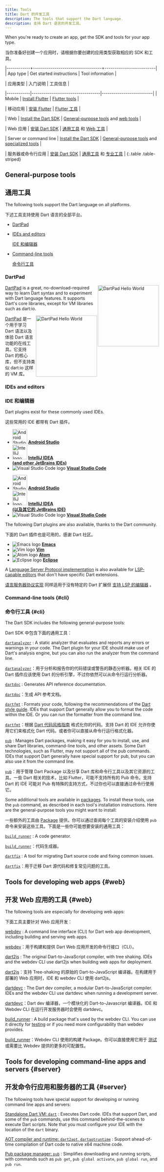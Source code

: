 ```yaml
---
title: Tools
title: Dart 的开发工具
description: The tools that support the Dart language.
description: 支持 Dart 语言的开发工具。
---
```


When you're ready to create an app,
get the SDK and tools for your app type.

当你准备好创建一个应用时，请根据你要创建的应用类型获取相应的 SDK 和工具。

<div class="table-wrapper" markdown="1">
|------------+-----------------------------------+--------------------------|
| App type   | Get started instructions          | Tool information         |

|   应用类型   |              入门说明              |          工具信息         |

|------------|-----------------------------------|--------------------------|
| Mobile | [Install Flutter]({{site.flutter}}/setup) | [Flutter tools]({{site.flutter}}/using-ide) |

| 移动应用 | [安装 Flutter]({{site.flutter}}/setup) | [Flutter 工具]({{site.flutter}}/using-ide) |

| Web    | [Install the Dart SDK](/tools/sdk) | [General-purpose tools][] and [web tools](#web) |

| Web 应用 | [安装 Dart SDK](/tools/sdk) | [通用工具][General-purpose tools] 和 [Web 工具](#web) |

| Server or command line | [Install the Dart SDK](/tools/sdk) | [General-purpose tools][] and [specialized tools](#server) |

| 服务器或命令行应用 | [安装 Dart SDK](/tools/sdk) | [通用工具][General-purpose tools] 和 [专业工具](#server) |
{:.table .table-striped}
</div>

[General-purpose tools]: #general-purpose-tools

## General-purpose tools

## 通用工具

The following tools support the Dart language on all platforms.

下述工具支持使用 Dart 语言的全部平台。

* [DartPad](#dartpad)
* [IDEs and editors](#ides-and-editors)

  [IDE 和编辑器](#ides-and-editors)

* [Command-line tools](#cli)

  [命令行工具](#cli)

### DartPad

<img src="{% asset dartpad-hello.png @path %}" alt="DartPad Hello World"
 width="200px" align="right" />
[DartPad](/tools/dartpad) is
a great, no-download-required way to learn Dart syntax
and to experiment with Dart language features.
It supports Dart's core libraries,
except for VM libraries such as dart:io.

<img src="{% asset dartpad-hello.png @path %}" alt="DartPad Hello World" width="200px" align="right" /> [DartPad](/tools/dartpad) 是一个用于学习 Dart 语法以及体验 Dart  语言功能的在线工具。它支持 Dart 的核心库，但不支持类似 dart:io 这样的 VM 库。

### IDEs and editors

### IDE 和编辑器

Dart plugins exist for these commonly used IDEs.

这些常用的 IDE 都带有 Dart 插件。

<ul class="col2">
<li>
<img src="{% asset tools/android_studio.png @path %}"
     width="48" alt="Android Studio logo">
<a href="/tools/jetbrains-plugin"><b>Android Studio</b></a>
</li>
<li>
<img src="{% asset tools/intellij-idea.svg @path %}"
     width="48" alt="IntelliJ logo">
<a href="/tools/jetbrains-plugin"><b>IntelliJ IDEA<br>
(and other JetBrains IDEs)</b></a>
</li>
<li>
<img src="{% asset tools/vscode.png @path %}" alt="Visual Studio Code logo">
<a href="/tools/vs-code"><b>Visual Studio Code</b></a>
</li>
</ul>

<ul class="col2">
<li>
<img src="{% asset tools/android_studio.png @path %}"
     width="48" alt="Android Studio logo">
<a href="/tools/jetbrains-plugin"><b>Android Studio</b></a>
</li>
<li>
<img src="{% asset tools/intellij-idea.svg @path %}"
     width="48" alt="IntelliJ logo">
<a href="/tools/jetbrains-plugin"><b>IntelliJ IDEA<br> (以及其它的 JetBrains IDE)</b></a>
</li>
<li>
<img src="{% asset tools/vscode.png @path %}" alt="Visual Studio Code logo">
<a href="/tools/vs-code"><b>Visual Studio Code</b></a>
</li>
</ul>

The following Dart plugins are also available,
thanks to the Dart community.

下面的 Dart 插件也是可用的，感谢 Dart 社区。

<ul class="col2">
<li>
<img src="{% asset tools/emacs.png @path %}" alt="Emacs logo">
<a class="no-automatic-external" href="https://github.com/nex3/dart-mode"><b>Emacs</b></a>
</li>
<li>
<img src="{% asset tools/vim.png @path %}" alt="Vim logo">
<a class="no-automatic-external" href="https://github.com/dart-lang/dart-vim-plugin"><b>Vim</b></a>
</li>
<li>
<img src="{% asset tools/atom-logo.png @path %}" alt="Atom logo">
<a class="no-automatic-external" href="https://github.com/dart-atom/dart"><b>Atom</b></a>
</li>
<li>
<img src="{% asset tools/eclipse-logo.png @path %}" alt="Eclipse logo">
<a class="no-automatic-external" href="https://github.com/eclipse/dartboard"><b>Eclipse</b></a>
</li>
</ul>

A [Language Server Protocol implementation][LSP] is also available for
[LSP-capable editors][] that don't have specific Dart extensions.

[语言服务器协议实现][LSP] 同样适用于没有特定的 Dart 扩展但 [支持 LSP 的编辑器][LSP-capable editors] 。

[LSP]: https://github.com/dart-lang/sdk/blob/master/pkg/analysis_server/tool/lsp_spec/README.md
[LSP-capable editors]: https://microsoft.github.io/language-server-protocol/implementors/tools/

### Command-line tools {#cli}

### 命令行工具 {#cli}

The Dart SDK includes the following general-purpose tools:

Dart SDK 中包含下面的通用工具：

[`dartanalyzer`](/tools/dartanalyzer)
: A static analyzer that evaluates and reports any errors or warnings in your code.
  The Dart plugin for your IDE should make use of Dart's analysis engine,
  but you can also run the analyzer from the command line.

[`dartanalyzer`](/tools/dartanalyzer)：用于分析和报告你的代码错误或警告的静态分析器。相关 IDE 的 Dart 插件应该使用 Dart 的分析引擎，不过你依然可以从命令行运行分析器。

[`dartdoc`](/tools/dartdoc)
: Generates API reference documentation.

[`dartdoc`](/tools/dartdoc)：生成 API 参考文档。

[`dartfmt`](/tools/dartfmt)
: Formats your code, following the recommendations of the
  [Dart style guide](/guides/language/effective-dart/style).
  IDEs that support Dart generally allow you to format the code within
  the IDE. Or you can run the formatter from the command line.

[`dartfmt`](/tools/dartfmt)：根据 [Dart 代码风格指南](/guides/language/effective-dart/style) 格式化你的代码。支持 Dart 的 IDE 允许你使用它们来格式化 Dart 代码。或者你可以直接从命令行运行格式化器。

[`pub`](/tools/pub/cmd)
: Manages Dart packages,
  making it easy for you to install, use, and share Dart libraries,
  command-line tools, and other assets.
  Some Dart technologies, such as Flutter, may not support
  all of the pub commands.
  IDEs that support Dart generally have special support for pub,
  but you can also use it from the command line.

[`pub`](/tools/pub/cmd)：用于管理 Dart Package 以及分享 Dart 库和命令行工具以及其它资源的工具。一些 Dart 相关的技术，比如 Flutter，可能不支持所有的 Pub 命令。支持 Dart 的 IDE 可能对 Pub 有特殊的支持方式，不过你也可以直接通过命令行使用它。

Some additional tools are available in [packages](/guides/packages).
To install these tools, use the `pub` command, as described in each tool's
installation instructions.
Here are the general-purpose tools you might want to install:

一些额外的工具由 [Package](/guides/packages) 提供。你可以通过查阅每个工具的安装介绍使用 `pub` 命令来安装这些工具。下面是一些你可能想要安装的通用工具：

[`build_runner`][build_runner]
: A code generator.

[`build_runner`][build_runner]：代码生成器。

[`dartfix`][dartfix]
: A tool for migrating Dart source code and fixing common issues.

[`dartfix`][dartfix]：用于迁移 Dart 源代码和修复常见问题的工具。

[build_runner]: /tools/build_runner
[dart_style]: {{site.pub-pkg}}/dart_style
[dartfix]: {{site.pub-pkg}}/dartfix

## Tools for developing web apps {#web}

## 开发 Web 应用的工具 {#web}

The following tools are especially for developing web apps:

下面工具主要针对 Web 应用开发：

[webdev](/tools/webdev)
: A command line interface (CLI) for Dart web app development,
  including building and serving web apps.

[webdev](/tools/webdev)：用于构建和提供 Dart Web 应用开发的命令行接口（CLI）。

[dart2js](/tools/dart2js)
: The original Dart-to-JavaScript compiler, with tree shaking.
  IDEs and the webdev CLI use dart2js when building web apps for deployment.

[dart2js](/tools/dart2js)：支持 Tree-shaking 的原始的 Dart-to-JavaScript 编译器。在构建用于部署的 Web 应用时，IDE 和 webdev CLI 使用 dart2js。

[dartdevc](/tools/dartdevc)
: The Dart dev compiler, a modular Dart-to-JavaScript compiler.
  IDEs and the webdev CLI use dartdevc when running a development server.

[dartdevc](/tools/dartdevc)：Dart dev 编译器，一个模块化的 Dart-to-Javascript 编译器。IDE 和 Webdev CLI 在运行开发服务器时会使用 dartdevc。

[build_runner](/tools/webdev)
: A build package that's used by the webdev CLI.
  You can use it directly for [testing](/tools/webdev#test)
  or if you need more configurability than webdev provides.

[build_runner](/tools/webdev)：Webdev CLI 使用的构建 Package。你可以直接使用它用于 [测试](/tools/webdev#test) 或需要比 Webdev 提供的更多的可配置性。

## Tools for developing command-line apps and servers {#server}

## 开发命令行应用和服务器的工具 {#server}

The following tools have special support for developing or running
command line apps and servers:

[Standalone Dart VM: `dart`](/tools/dart-vm)
: Executes Dart code.
  IDEs that support Dart,
  and some of the `pub` commands, use this
  command behind-the-scenes to execute Dart scripts.
  Note that you must configure your IDE with the location of
  the `dart` binary.

[AOT compiler and runtime: `dart2aot`, `dartaotruntime`](/tools/dart2aot)
: Support ahead-of-time compilation of Dart code to native x64 machine code.

[Pub package manager: `pub`](/tools/pub/cmd)
: Simplifies downloading and running scripts,
  with commands such as `pub get`, `pub global activate`, `pub global run`,
  and `pub run`.
